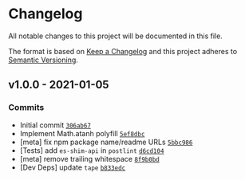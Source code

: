 # Changelog

All notable changes to this project will be documented in this file.

The format is based on [Keep a Changelog](https://keepachangelog.com/en/1.0.0/)
and this project adheres to [Semantic Versioning](https://semver.org/spec/v2.0.0.html).

## v1.0.0 - 2021-01-05

### Commits

- Initial commit [`306ab67`](https://github.com/es-shims/Math.atanh/commit/306ab6778c9c37a576db1a9993c1e895947bdc25)
- Implement Math.atanh polyfill [`5ef8dbc`](https://github.com/es-shims/Math.atanh/commit/5ef8dbc1d8128553481a2a27b7c1179d6ae14dae)
- [meta] fix npm package name/readme URLs [`5bbc986`](https://github.com/es-shims/Math.atanh/commit/5bbc986b6dd545bed34a7c5aa0f154cbba4fe969)
- [Tests] add `es-shim-api` in `postlint` [`d6cd104`](https://github.com/es-shims/Math.atanh/commit/d6cd104798794a9dba6c5e96771e17ae5165c178)
- [meta] remove trailing whitespace [`8f9b0bd`](https://github.com/es-shims/Math.atanh/commit/8f9b0bdcff4467d61874aa518e76f0c417da42ad)
- [Dev Deps] update `tape` [`b833edc`](https://github.com/es-shims/Math.atanh/commit/b833edcfc2d8164c2c5de51949097ec1ee0438a1)
